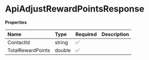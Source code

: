# ApiAdjustRewardPointsResponse

**Properties**

| Name              | Type   | Required | Description |
| :---------------- | :----- | :------- | :---------- |
| ContactId         | string | ✅       |             |
| TotalRewardPoints | double | ✅       |             |

<!-- This file was generated by liblab | https://liblab.com/ -->
